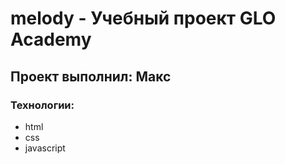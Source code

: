 # melody - Учебный проект GLO Academy
## Проект выполнил: Макс

### Технологии: 
- html
- css
- javascript
